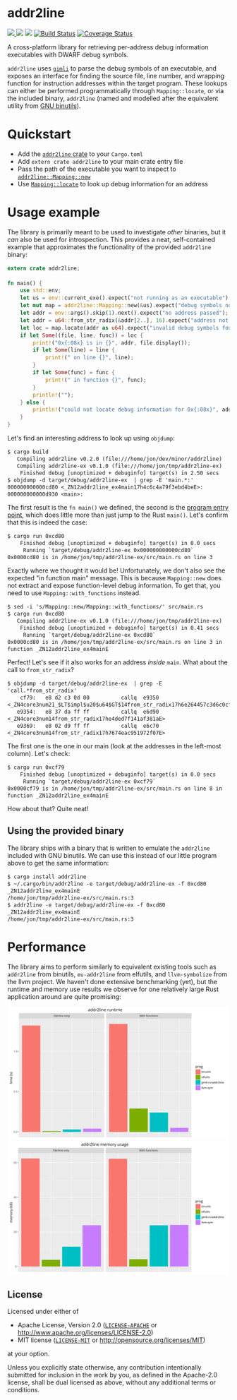 # addr2line

[![](http://meritbadge.herokuapp.com/addr2line) ![](https://img.shields.io/crates/d/addr2line.png)](https://crates.io/crates/addr2line) [![](https://docs.rs/addr2line/badge.svg)](https://docs.rs/addr2line/) [![Build Status](https://travis-ci.org/gimli-rs/addr2line.png?branch=master)](https://travis-ci.org/gimli-rs/addr2line) [![Coverage Status](https://coveralls.io/repos/github/gimli-rs/addr2line/badge.svg?branch=master)](https://coveralls.io/github/gimli-rs/addr2line?branch=master)

A cross-platform library for retrieving per-address debug information
executables with DWARF debug symbols.

`addr2line` uses [`gimli`](https://github.com/gimli-rs/gimli) to parse
the debug symbols of an executable, and exposes an interface for finding
the source file, line number, and wrapping function for instruction
addresses within the target program. These lookups can either be
performed programmatically through `Mapping::locate`, or via the
included binary, `addr2line` (named and modelled after the equivalent
utility from [GNU
binutils](https://sourceware.org/binutils/docs/binutils/addr2line.html)).

# Quickstart

 - Add the [`addr2line` crate](https://crates.io/crates/addr2line) to your `Cargo.toml`
 - Add `extern crate addr2line` to your main crate entry file
 - Pass the path of the executable you want to inspect to [`addr2line::Mapping::new`](https://docs.rs/addr2line/*/addr2line/struct.Mapping.html#method.new)
 - Use [`Mapping::locate`](https://docs.rs/addr2line/*/addr2line/struct.Mapping.html#method.locate) to look up debug information for an address

# Usage example

The library is primarily meant to be used to investigate *other*
binaries, but it *can* also be used for introspection. This provides a
neat, self-contained example that approximates the functionality of the
provided `addr2line` binary:

```rust
extern crate addr2line;

fn main() {
    use std::env;
    let us = env::current_exe().expect("not running as an executable");
    let mut map = addr2line::Mapping::new(&us).expect("debug symbols not found");
    let addr = env::args().skip(1).next().expect("no address passed");
    let addr = u64::from_str_radix(&addr[2..], 16).expect("address not valid");
    let loc = map.locate(addr as u64).expect("invalid debug symbols found");
    if let Some((file, line, func)) = loc {
        print!("0x{:08x} is in {}", addr, file.display());
        if let Some(line) = line {
            print!(" on line {}", line);
        }
        if let Some(func) = func {
            print!(" in function {}", func);
        }
        println!("");
    } else {
        println!("could not locate debug information for 0x{:08x}", addr);
    }
}
```

Let's find an interesting address to look up using `objdump`:

```console
$ cargo build
   Compiling addr2line v0.2.0 (file:///home/jon/dev/minor/addr2line)
   Compiling addr2line-ex v0.1.0 (file:///home/jon/tmp/addr2line-ex)
    Finished debug [unoptimized + debuginfo] target(s) in 2.50 secs
$ objdump -d target/debug/addr2line-ex  | grep -E 'main.*:'
000000000000cd80 <_ZN12addr2line_ex4main17h4c6c4a79f3ebd4beE>:
000000000000d930 <main>:
```

The first result is the `fn main()` we defined, the second is the
[program entry point](https://en.wikipedia.org/wiki/Entry_point), which
does little more than just jump to the Rust `main()`. Let's confirm that
this is indeed the case:

```console
$ cargo run 0xcd80
    Finished debug [unoptimized + debuginfo] target(s) in 0.0 secs
     Running `target/debug/addr2line-ex 0x000000000000cd80`
0x0000cd80 is in /home/jon/tmp/addr2line-ex/src/main.rs on line 3
```

Exactly where we thought it would be! Unfortunately, we don't also see
the expected "in function main" message. This is because `Mapping::new`
does not extract and expose function-level debug information. To get
that, you need to use `Mapping::with_functions` instead.

```console
$ sed -i 's/Mapping::new/Mapping::with_functions/' src/main.rs
$ cargo run 0xcd80
   Compiling addr2line-ex v0.1.0 (file:///home/jon/tmp/addr2line-ex)
    Finished debug [unoptimized + debuginfo] target(s) in 0.41 secs
     Running `target/debug/addr2line-ex 0xcd80`
0x0000cd80 is in /home/jon/tmp/addr2line-ex/src/main.rs on line 3 in function _ZN12addr2line_ex4mainE
```

Perfect! Let's see if it also works for an address *inside* `main`.
What about the call to `from_str_radix`?

```console
$ objdump -d target/debug/addr2line-ex  | grep -E 'call.*from_str_radix'
    cf79:	e8 d2 c3 0d 00       	callq  e9350 <_ZN4core3num21_$LT$impl$u20$u64$GT$14from_str_radix17h6e264457c3d6c0cfE>
   e9354:	e8 37 da ff ff       	callq  e6d90 <_ZN4core3num14from_str_radix17he4ded7f141af381aE>
   e9369:	e8 02 d9 ff ff       	callq  e6c70 <_ZN4core3num14from_str_radix17h7674eac951972f07E>
```

The first one is the one in our main (look at the addresses in the
left-most column). Let's check:

```console
$ cargo run 0xcf79
    Finished debug [unoptimized + debuginfo] target(s) in 0.0 secs
     Running `target/debug/addr2line-ex 0xcf79`
0x0000cf79 is in /home/jon/tmp/addr2line-ex/src/main.rs on line 8 in function _ZN12addr2line_ex4mainE
```

How about that? Quite neat!

## Using the provided binary

The library ships with a binary that is written to emulate the
`addr2line` included with GNU binutils. We can use this instead of our
little program above to get the same information:

```console
$ cargo install addr2line
$ ~/.cargo/bin/addr2line -e target/debug/addr2line-ex -f 0xcd80
_ZN12addr2line_ex4mainE
/home/jon/tmp/addr2line-ex/src/main.rs:3
$ addr2line -e target/debug/addr2line-ex -f 0xcd80
_ZN12addr2line_ex4mainE
/home/jon/tmp/addr2line-ex/src/main.rs:3
```

# Performance

The library aims to perform similarly to equivalent existing tools such
as `addr2line` from binutils, `eu-addr2line` from elfutils, and
`llvm-symbolize` from the llvm project. We haven't done extensive
benchmarking (yet), but the runtime and memory use results we observe
for one relatively large Rust application around are quite promising:

![addr2line runtime](time.png)
![addr2line memory](memory.png)

## License

Licensed under either of

  * Apache License, Version 2.0 ([`LICENSE-APACHE`](./LICENSE-APACHE) or http://www.apache.org/licenses/LICENSE-2.0)
  * MIT license ([`LICENSE-MIT`](./LICENSE-MIT) or http://opensource.org/licenses/MIT)

at your option.

Unless you explicitly state otherwise, any contribution intentionally submitted
for inclusion in the work by you, as defined in the Apache-2.0 license, shall be
dual licensed as above, without any additional terms or conditions.
